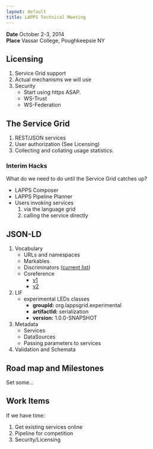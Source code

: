 ```yaml
---
layout: default
title: LAPPS Technical Meeting
---
```


**Date** October 2-3, 2014 <br/>
**Place** Vassar College, Poughkeepsie NY<br/>

## Licensing

1. Service Grid support
1. Actual mechanisms we will use
1. Security
	* Start using https ASAP.
	* WS-Trust
	* WS-Federation
 
## The Service Grid
1. REST/JSON services
1. User authorization (See Licensing)
1. Collecting and collating usage statistics.

### Interim Hacks
What do we need to do until the Service Grid catches up?

* LAPPS Composer
* LAPPS Pipeline Planner
* Users invoking services
	1. via the language grid
	1. calling the service directly

## JSON-LD 
1. Vocabulary
	* URLs and namespaces
	* Markables
	* Discriminators ([current list](http://vocab.lappsgrid.org/discriminators.html))
	* Coreference
		* [v1](../interchange/coref-v1.html)
		* [v2](../interchange/coref-v2.html)
1. LIF
	* experimental LEDs classes
		* **groupId:** org.lappsgrid.experimental
		* **artifactId:** serialization
		* **version:** 1.0.0-SNAPSHOT
1. Metadata
	* Services
	* DataSources
	* Passing parameters to services
1. Validation and Schemata


## Road map and Milestones

Set some...

## Work Items 

If we have time:

1. Get existing services online
2. Pipeline for competition
3. Security/Licensing
